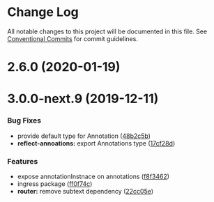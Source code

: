 # Change Log

All notable changes to this project will be documented in this file.
See [Conventional Commits](https://conventionalcommits.org) for commit guidelines.

# 2.6.0 (2020-01-19)



# 3.0.0-next.9 (2019-12-11)


### Bug Fixes

* provide default type for Annotation ([48b2c5b](https://github.com/ingress/ingress/commit/48b2c5b45a8394c6482eefe53768d1481771fd54))
* **reflect-annoations:** export Annotations type ([17cf28d](https://github.com/ingress/ingress/commit/17cf28dc31039723dc0c4cbf6a82092a91651a94))


### Features

* expose annotationInstnace on annotations ([f8f3462](https://github.com/ingress/ingress/commit/f8f346213acec1b728a0b8169e4506cf44e8b3d5))
* ingress package ([ff0f74c](https://github.com/ingress/ingress/commit/ff0f74c80ac59044db0a571e2a1c88a64f62e8fd))
* **router:** remove subtext dependency ([22cc05e](https://github.com/ingress/ingress/commit/22cc05e109129299d85d04d5d4767338e6c4964b))

